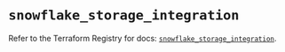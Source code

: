 # `snowflake_storage_integration`

Refer to the Terraform Registry for docs: [`snowflake_storage_integration`](https://registry.terraform.io/providers/snowflake-labs/snowflake/0.84.0/docs/resources/storage_integration).
